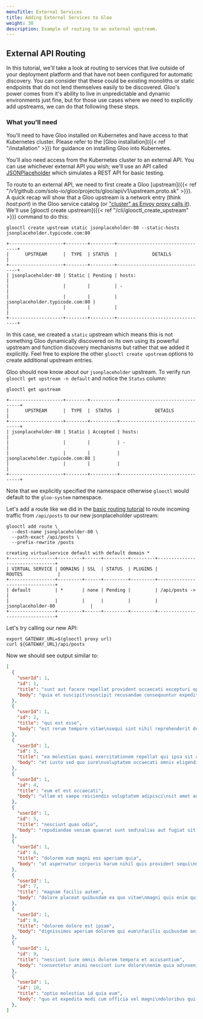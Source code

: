 ```yaml
---
menuTitle: External Services
title: Adding External Services to Gloo
weight: 30
description: Example of routing to an external upstream.
---
```


## External API Routing

In this tutorial, we'll take a look at routing to services that live outside of your deployment platform and that have
not been configured for automatic discovery. You can consider that these could be existing monoliths or static endpoints
that do not lend themselves easily to be discovered. Gloo's power comes from it's ability to live in unpredictable and
dynamic environments just fine, but for those use cases where we need to explicitly add upstreams, we can do that
following these steps.

### What you'll need

You'll need to have Gloo installed on Kubernetes and have access to that Kubernetes cluster. Please refer to the
[Gloo installation]({{< ref "/installation" >}}) for guidance on installing Gloo into Kubernetes.

You'll also need access from the Kubernetes cluster to an external API. You can use whichever external API you wish;
we'll use an API called [JSONPlaceholder](https://jsonplaceholder.typicode.com) which simulates a REST API for basic testing.

To route to an external API, we need to first create a Gloo [upstream]({{< ref "/v1/github.com/solo-io/gloo/projects/gloo/api/v1/upstream.proto.sk" >}}).
A quick recap will show that a Gloo upstream is a network entry (think _host:port_) in the Gloo service catalog (or
["cluster" as Envoy proxy calls it](https://www.envoyproxy.io/docs/envoy/latest/intro/arch_overview/cluster_manager)).
We'll use [glooctl create upstream]({{< ref "/cli/glooctl_create_upstream" >}}) command to do this:

```shell
glooctl create upstream static jsonplaceholder-80 --static-hosts jsonplaceholder.typicode.com:80
```

```noop
+--------------------+--------+---------+---------------------------------+
|      UPSTREAM      |  TYPE  | STATUS  |             DETAILS             |
+--------------------+--------+---------+---------------------------------+
| jsonplaceholder-80 | Static | Pending | hosts:                          |
|                    |        |         | -                               |
|                    |        |         | jsonplaceholder.typicode.com:80 |
|                    |        |         |                                 |
+--------------------+--------+---------+---------------------------------+
```

In this case, we created a `static` upstream which means this is not something Gloo dynamically discovered on its own
using its powerful upstream and function discovery mechanisms but rather that we added it explicitly. Feel free to
explore the other `glooctl create upstream` options to create additional upstream entries.

Gloo should now know about our `jsonplaceholder` upstream. To verify run `glooctl get upstream -n default` and notice the `Status` column:

```shell
glooctl get upstream
```

```noop
+--------------------+--------+----------+---------------------------------+
|      UPSTREAM      |  TYPE  |  STATUS  |             DETAILS             |
+--------------------+--------+----------+---------------------------------+
| jsonplaceholder-80 | Static | Accepted | hosts:                          |
|                    |        |          | -                               |
|                    |        |          | jsonplaceholder.typicode.com:80 |
|                    |        |          |                                 |
+--------------------+--------+----------+---------------------------------+
```

Note that we explicitly specified the namespace otherwise `glooctl` would default to the `gloo-system` namespace.

Let's add a route like we did in the [basic routing tutorial](../basic_routing) to route incoming traffic from
`/api/posts` to our new jsonplaceholder upstream:

```shell
glooctl add route \
  --dest-name jsonplaceholder-80 \
  --path-exact /api/posts \
  --prefix-rewrite /posts
```

```noop
creating virtualservice default with default domain *
+-----------------+---------+------+---------+---------+--------------------------------+
| VIRTUAL SERVICE | DOMAINS | SSL  | STATUS  | PLUGINS |             ROUTES             |
+-----------------+---------+------+---------+---------+--------------------------------+
| default         | *       | none | Pending |         | /api/posts ->                  |
|                 |         |      |         |         | jsonplaceholder-80             |
+-----------------+---------+------+---------+---------+--------------------------------+
```

Let's try calling our new API:

```shell
export GATEWAY_URL=$(glooctl proxy url)
curl ${GATEWAY_URL}/api/posts
```

Now we should see output similar to:

```json
[
  {
    "userId": 1,
    "id": 1,
    "title": "sunt aut facere repellat provident occaecati excepturi optio reprehenderit",
    "body": "quia et suscipit\nsuscipit recusandae consequuntur expedita et cum\nreprehenderit molestiae ut ut quas totam\nnostrum rerum est autem sunt rem eveniet architecto"
  },
  {
    "userId": 1,
    "id": 2,
    "title": "qui est esse",
    "body": "est rerum tempore vitae\nsequi sint nihil reprehenderit dolor beatae ea dolores neque\nfugiat blanditiis voluptate porro vel nihil molestiae ut reiciendis\nqui aperiam non debitis possimus qui neque nisi nulla"
  },
  {
    "userId": 1,
    "id": 3,
    "title": "ea molestias quasi exercitationem repellat qui ipsa sit aut",
    "body": "et iusto sed quo iure\nvoluptatem occaecati omnis eligendi aut ad\nvoluptatem doloribus vel accusantium quis pariatur\nmolestiae porro eius odio et labore et velit aut"
  },
  {
    "userId": 1,
    "id": 4,
    "title": "eum et est occaecati",
    "body": "ullam et saepe reiciendis voluptatem adipisci\nsit amet autem assumenda provident rerum culpa\nquis hic commodi nesciunt rem tenetur doloremque ipsam iure\nquis sunt voluptatem rerum illo velit"
  },
  {
    "userId": 1,
    "id": 5,
    "title": "nesciunt quas odio",
    "body": "repudiandae veniam quaerat sunt sed\nalias aut fugiat sit autem sed est\nvoluptatem omnis possimus esse voluptatibus quis\nest aut tenetur dolor neque"
  },
  {
    "userId": 1,
    "id": 6,
    "title": "dolorem eum magni eos aperiam quia",
    "body": "ut aspernatur corporis harum nihil quis provident sequi\nmollitia nobis aliquid molestiae\nperspiciatis et ea nemo ab reprehenderit accusantium quas\nvoluptate dolores velit et doloremque molestiae"
  },
  {
    "userId": 1,
    "id": 7,
    "title": "magnam facilis autem",
    "body": "dolore placeat quibusdam ea quo vitae\nmagni quis enim qui quis quo nemo aut saepe\nquidem repellat excepturi ut quia\nsunt ut sequi eos ea sed quas"
  },
  {
    "userId": 1,
    "id": 8,
    "title": "dolorem dolore est ipsam",
    "body": "dignissimos aperiam dolorem qui eum\nfacilis quibusdam animi sint suscipit qui sint possimus cum\nquaerat magni maiores excepturi\nipsam ut commodi dolor voluptatum modi aut vitae"
  },
  {
    "userId": 1,
    "id": 9,
    "title": "nesciunt iure omnis dolorem tempora et accusantium",
    "body": "consectetur animi nesciunt iure dolore\nenim quia ad\nveniam autem ut quam aut nobis\net est aut quod aut provident voluptas autem voluptas"
  },
  {
    "userId": 1,
    "id": 10,
    "title": "optio molestias id quia eum",
    "body": "quo et expedita modi cum officia vel magni\ndoloribus qui repudiandae\nvero nisi sit\nquos veniam quod sed accusamus veritatis error"
  },
]
```
